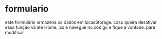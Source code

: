 # formulario
  este formulário armazena os dados em locasStorage. 
  caso queira desativar essa função vã até Home. jsx e navegue no código e fique a vontade. para modificar
